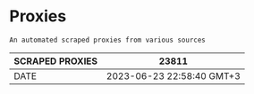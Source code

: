 # Proxies
    An automated scraped proxies from various sources

| SCRAPED PROXIES | 23811            |
|-----------------|---------------------------|
| DATE            | 2023-06-23 22:58:40 GMT+3          |